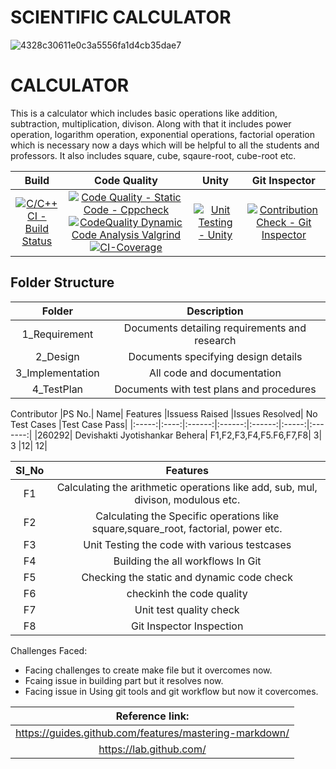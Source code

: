 <h1> SCIENTIFIC CALCULATOR </h1>

![4328c30611e0c3a5556fa1d4cb35dae7](https://user-images.githubusercontent.com/62944627/115037330-fb90b500-9eeb-11eb-8aa8-66534346ca00.png)
<h1> CALCULATOR </h1>

This is a calculator which includes basic operations like addition, subtraction, multiplication, divison. Along with that it includes power operation, logarithm operation, exponential operations, factorial operation which is necessary now a days which will be helpful to all the students and professors. It also includes square, cube, sqaure-root, cube-root etc.


| Build | Code Quality | Unity |Git Inspector|
|:------:|:------:|:--------:|:---------:|
|[![C/C++ CI - Build Status](https://github.com/Devishakti2230/LnT_MiniProject_2021/actions/workflows/c-cpp.yml/badge.svg)](https://github.com/Devishakti2230/LnT_MiniProject_2021/actions/workflows/c-cpp.yml)| [![Code Quality - Static Code - Cppcheck](https://github.com/Devishakti2230/LnT_MiniProject_2021/actions/workflows/cppcheck.yml/badge.svg)](https://github.com/Devishakti2230/LnT_MiniProject_2021/actions/workflows/cppcheck.yml) [![CodeQuality Dynamic Code Analysis Valgrind](https://github.com/Devishakti2230/LnT_MiniProject_2021/actions/workflows/code_quality_dynamic.yml/badge.svg)](https://github.com/Devishakti2230/LnT_MiniProject_2021/actions/workflows/code_quality_dynamic.yml) [![CI-Coverage](https://github.com/Devishakti2230/LnT_MiniProject_2021/actions/workflows/gcov.yml/badge.svg)](https://github.com/Devishakti2230/LnT_MiniProject_2021/actions/workflows/gcov.yml)|[![Unit Testing - Unity](https://github.com/Devishakti2230/LnT_MiniProject_2021/actions/workflows/unity.yml/badge.svg)](https://github.com/Devishakti2230/LnT_MiniProject_2021/actions/workflows/unity.yml)|[![Contribution Check - Git Inspector](https://github.com/Devishakti2230/LnT_MiniProject_2021/actions/workflows/gitinspector.yml/badge.svg)](https://github.com/Devishakti2230/LnT_MiniProject_2021/actions/workflows/gitinspector.yml)|



<h2> Folder Structure </h2>

| Folder | Description |
|:--------:|:-------------:|
|1_Requirement|Documents detailing requirements and research|
|2_Design|Documents specifying design details|
|3_Implementation|All code and documentation|
|4_TestPlan|Documents with test plans and procedures|

Contributor
|PS No.|	Name|	Features	|Issuess Raised	|Issues Resolved|	No Test Cases	|Test Case Pass|
|:-----:|:----:|:------:|:------:|:------:|:-----:|:-------:|
|260292|	Devishakti Jyotishankar Behera|	F1,F2,F3,F4,F5.F6,F7,F8|	3|	3	|12|	12|

|SI_No	|Features|
|:-----:|:------:|
|F1|	Calculating the arithmetic operations like add, sub, mul, divison, modulous etc.|
|F2|	Calculating the Specific operations like square,square_root, factorial, power etc. |
|F3|	Unit Testing the code with various testcases|
|F4|	Building the all workflows In Git|
|F5|	Checking the static and dynamic code check|
|F6|  checkinh the code quality|
|F7|  Unit test quality check|
|F8|  Git Inspector Inspection|

Challenges Faced:
   * Facing challenges to create make file but it overcomes now.
   * Fcaing issue in building part but it resolves now.
   * Facing issue in Using git tools and git workflow but now it covercomes.

   |Reference link:|
   |:------:|
   |https://guides.github.com/features/mastering-markdown/|
   |https://lab.github.com/|

